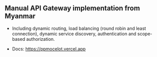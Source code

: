 ## Manual API Gateway implementation from Myanmar
- Including dynamic routing, load balancing (round robin and least connection), dynamic service discovery, authentication and scope-based authorization.

* Docs: https://ppmocelot.vercel.app
